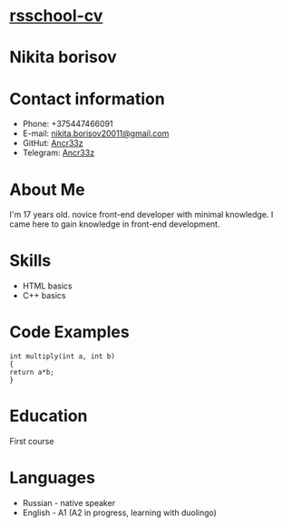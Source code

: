 # [rsschool-cv](https://Ancr33z.github.io/rsschool-cv/)
# Nikita borisov
# Contact information
 - Phone: +375447466091
 - E-mail: nikita.borisov20011@gmail.com
 - GitHut: [Ancr33z](https://github.com/Ancr33z)
 - Telegram: [Ancr33z](https://t.me/Ancr33z)
# About Me
I'm 17 years old. novice front-end developer with minimal knowledge. I came here to gain knowledge in front-end development.
# Skills
- HTML basics
- C++ basics 
# Code Examples
```
int multiply(int a, int b) 
{
return a*b;
}
```
# Education
First course
# Languages
- Russian - native speaker
- English - A1 (A2 in progress, learning with duolingo)

